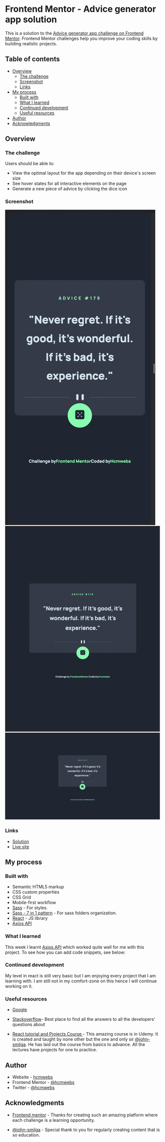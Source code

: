 # Frontend Mentor - Advice generator app solution

This is a solution to the [Advice generator app challenge on Frontend Mentor](https://www.frontendmentor.io/challenges/advice-generator-app-QdUG-13db). Frontend Mentor challenges help you improve your coding skills by building realistic projects.

## Table of contents

- [Overview](#overview)
  - [The challenge](#the-challenge)
  - [Screenshot](#screenshot)
  - [Links](#links)
- [My process](#my-process)
  - [Built with](#built-with)
  - [What I learned](#what-i-learned)
  - [Continued development](#continued-development)
  - [Useful resources](#useful-resources)
- [Author](#author)
- [Acknowledgments](#acknowledgments)

## Overview

### The challenge

Users should be able to:

- View the optimal layout for the app depending on their device's screen size
- See hover states for all interactive elements on the page
- Generate a new piece of advice by clicking the dice icon

### Screenshot

![mobiles](./screenshots/mobile.png)
![tablets](./screenshots/tablets.png)
![desktops](./screenshots/desktop.png)

### Links

- [Solution](https://your-solution-url.com)
- [Live site](https://your-live-site-url.com)

## My process

### Built with

- Semantic HTML5 markup
- CSS custom properties
- CSS Grid
- Mobile-first workflow
- [Sass](https://sass-lang.com/dart-sass) - For styles.
- [Sass - 7 in 1 pattern](https://sass-guidelin.es/#architecture) - For sass folders organization.
- [React](https://reactjs.org/) - JS library
- [Axios API](https://axios-http.com/)

### What I learned

This week I learnt [Axios API](https://axios-http.com/) which worked quite well for me with this project.
To see how you can add code snippets, see below:

### Continued development

My level in react is still very basic but I am enjoying every project that I am learning with. I am still not in my comfort-zone on this hence I will continue working on it.

### Useful resources

- [Google](https://www.google.com)

- [Stackoverflow](https://stackoverflow.com/)- Best place to find all the answers to all the developers' questions about

- [React tutorial and Projects Course ](https://www.udemy.com/course/react-tutorial-and-projects-course/) - This amazing course is in Udemy. It is created and taught by none other but the one and only sir [@john-smilga](https://github.com/john-smilga). He has laid out the course from basics to advance. All the lectures have projects for one to practice.

## Author

- Website - [hcmwebs](https://www.hcmwebs.com)
- Frontend Mentor - [@hcmwebs](https://www.frontendmentor.io/profile/hcmwebs)
- Twitter - [@hcmwebs](https://www.twitter.com/hcmwebs)

## Acknowledgments

- [Frontend mentor](https://www.frontendmentor.io) - Thanks for creating such an amazing platform where each challenge is a learning opportunity.

- [@john-smilga](https://github.com/john-smilga) - Special thank to you for regularly creating content that is so education.
